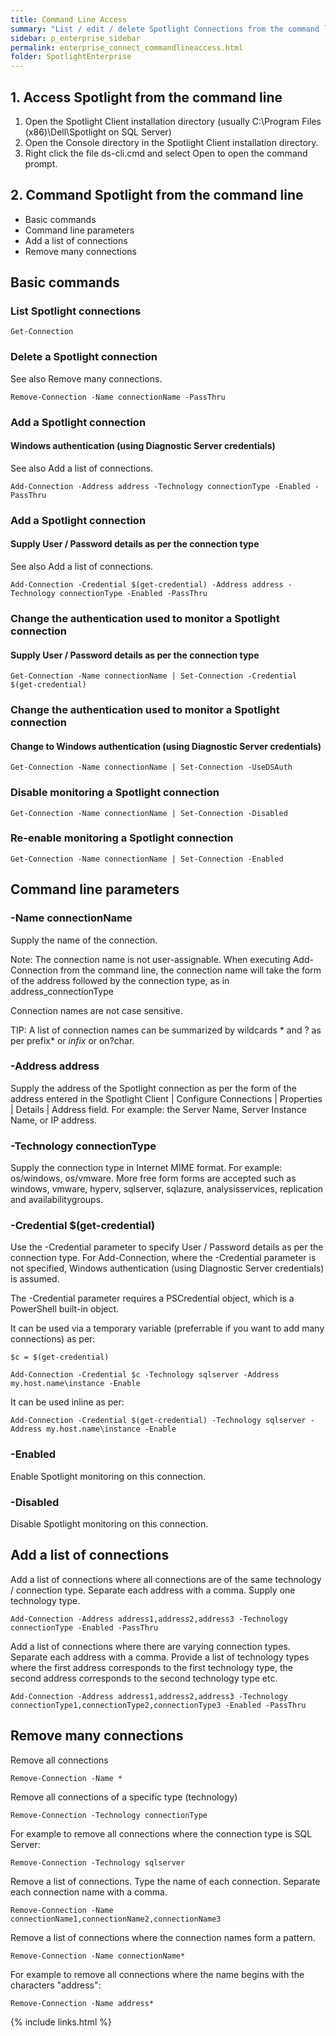 ```yaml
---
title: Command Line Access
summary: "List / edit / delete Spotlight Connections from the command line."
sidebar: p_enterprise_sidebar
permalink: enterprise_connect_commandlineaccess.html
folder: SpotlightEnterprise
---
```




## 1. Access Spotlight from the command line

1. Open the Spotlight Client installation directory (usually C:\Program Files (x86)\Dell\Spotlight on SQL Server)
2. Open the Console directory in the Spotlight Client installation directory.
3. Right click the file ds-cli.cmd and select Open to open the command prompt.

## 2. Command Spotlight from the command line

* Basic commands
* Command line parameters
* Add a list of connections
* Remove many connections

## Basic commands

### List Spotlight connections

```
Get-Connection
```


### Delete a Spotlight connection

See also Remove many connections.

```
Remove-Connection -Name connectionName -PassThru
```



### Add a Spotlight connection

#### Windows authentication (using Diagnostic Server credentials)

See also Add a list of connections.

```
Add-Connection -Address address -Technology connectionType -Enabled -PassThru
```



### Add a Spotlight connection

#### Supply User / Password details as per the connection type

See also Add a list of connections.

```
Add-Connection -Credential $(get-credential) -Address address -Technology connectionType -Enabled -PassThru
```



### Change the authentication used to monitor a Spotlight connection

#### Supply User / Password details as per the connection type

```
Get-Connection -Name connectionName | Set-Connection -Credential $(get-credential)
```



### Change the authentication used to monitor a Spotlight connection

#### Change to Windows authentication (using Diagnostic Server credentials)

```
Get-Connection -Name connectionName | Set-Connection -UseDSAuth
```


### Disable monitoring a Spotlight connection

```
Get-Connection -Name connectionName | Set-Connection -Disabled
```

### Re-enable monitoring a Spotlight connection

```
Get-Connection -Name connectionName | Set-Connection -Enabled
```

## Command line parameters

### -Name connectionName

Supply the name of the connection.

Note: The connection name is not user-assignable. When executing Add-Connection from the command line, the connection name will take the form of the address followed by the connection type, as in address_connectionType

Connection names are not case sensitive.

TIP: A list of connection names can be summarized by wildcards * and ? as per prefix* or *infix* or on?char.

### -Address address

Supply the address of the Spotlight connection as per the form of the address entered in the Spotlight Client | Configure Connections | Properties | Details | Address field. For example: the Server Name, Server Instance Name, or IP address.

### -Technology connectionType

Supply the connection type in Internet MIME format. For example: os/windows, os/vmware. More free form forms are accepted such as windows, vmware, hyperv, sqlserver, sqlazure, analysisservices, replication and availabilitygroups.

### -Credential $(get-credential)

Use the -Credential parameter to specify User / Password details as per the connection type. For Add-Connection, where the -Credential parameter is not specified, Windows authentication (using Diagnostic Server credentials) is assumed.

The -Credential parameter requires a PSCredential object, which is a PowerShell built-in object.

It can be used via a temporary variable (preferrable if you want to add many connections) as per:

```
$c = $(get-credential)

Add-Connection -Credential $c -Technology sqlserver -Address my.host.name\instance -Enable
```

It can be used inline as per:

```
Add-Connection -Credential $(get-credential) -Technology sqlserver -Address my.host.name\instance -Enable
```

### -Enabled

Enable Spotlight monitoring on this connection.


### -Disabled


Disable Spotlight monitoring on this connection.


## Add a list of connections

Add a list of connections where all connections are of the same technology / connection type. Separate each address with a comma. Supply one technology type.

```
Add-Connection -Address address1,address2,address3 -Technology connectionType -Enabled -PassThru
```

Add a list of connections where there are varying connection types. Separate each address with a comma. Provide a list of technology types where the first address corresponds to the first technology type, the second address corresponds to the second technology type etc.

```
Add-Connection -Address address1,address2,address3 -Technology connectionType1,connectionType2,connectionType3 -Enabled -PassThru
```


## Remove many connections

Remove all connections

```
Remove-Connection -Name *
```


Remove all connections of a specific type (technology)

```
Remove-Connection -Technology connectionType
```

For example to remove all connections where the connection type is SQL Server:

```
Remove-Connection -Technology sqlserver
```

Remove a list of connections. Type the name of each connection. Separate each connection name with a comma.

```
Remove-Connection -Name connectionName1,connectionName2,connectionName3
```

Remove a list of connections where the connection names form a pattern.

```
Remove-Connection -Name connectionName*
```

For example to remove all connections where the name begins with the characters "address":

```
Remove-Connection -Name address*
```


{% include links.html %}
